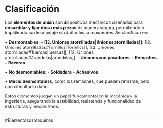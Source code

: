 # Clasificación

Los **elementos de unión** son dispositivos mecánicos diseñados para **ensamblar y fijar dos o más piezas** de manera segura, permitiendo o impidiendo su desmontaje sin dañar los componentes. Se clasifican en:

• **Desmontables**:
	- **[[2. Uniones atornilladas|Uniones atornilladas]]**: [[2. Uniones atornilladas#Tornillos|Tornillos]], [[2. Uniones atornilladas#Tuercas|tuercas]], [[2. Uniones atornilladas#Arandelas|arandelas]].
	- **Uniones con pasadores**.
	- **Remaches**.
	- **Racores**.

• **No desmontables**:
	- **Soldadura** 
	- **Adhesivos**

• **Medio desmontables**, como los remaches, que pueden retirarse, pero con dificultad o daño.

Estos elementos juegan un papel fundamental en la mecánica y la ingeniería, asegurando la estabilidad, resistencia y funcionalidad de estructuras y mecanismos.

---
#Elementosdemaquinas 